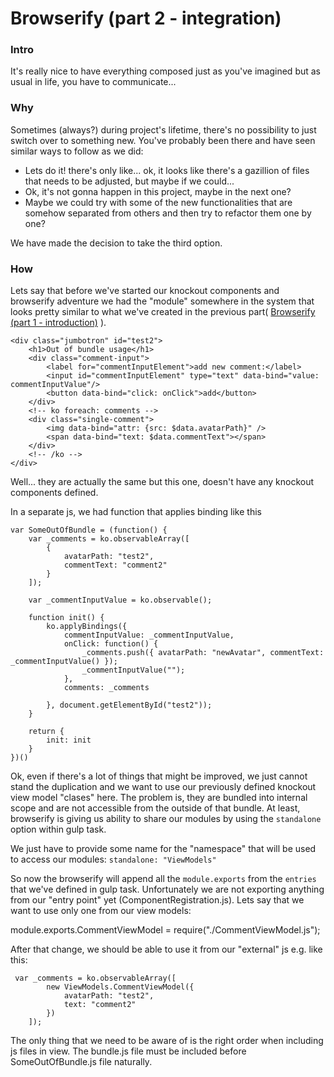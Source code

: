 # Browserify (part 2 - integration)

### Intro
It's really nice to have everything composed just as you've imagined but as usual in life, you have to communicate...

### Why
Sometimes (always?) during project's lifetime, there's no possibility to just switch over to something new. 
You've probably been there and have seen similar ways to follow as we did:
+ Lets do it! there's only like... ok, it looks like there's a gazillion of files that needs to be adjusted, but maybe if we could... 
+ Ok, it's not gonna happen in this project, maybe in the next one?
+ Maybe we could try with some of the new functionalities that are somehow separated from others and then try to refactor them one by one?

We have made the decision to take the third option.

### How
Lets say that before we've started our knockout components and browserify adventure we had the "module" somewhere in the system that looks pretty similar to what we've created in the previous part( [Browserify (part 1 - introduction)](./Browserify.md) ).

```
<div class="jumbotron" id="test2">
    <h1>Out of bundle usage</h1>
    <div class="comment-input">
        <label for="commentInputElement">add new comment:</label>
        <input id="commentInputElement" type="text" data-bind="value: commentInputValue"/>
        <button data-bind="click: onClick">add</button>
    </div>
    <!-- ko foreach: comments -->
    <div class="single-comment">
        <img data-bind="attr: {src: $data.avatarPath}" />
        <span data-bind="text: $data.commentText"></span>
    </div>
    <!-- /ko -->
</div>

```

Well... they are actually the same but this one, doesn't have any knockout components defined.

In a separate js, we had function that applies binding like this

``` 
var SomeOutOfBundle = (function() {
    var _comments = ko.observableArray([
        {
            avatarPath: "test2",
            commentText: "comment2"
        }
    ]);

    var _commentInputValue = ko.observable();

    function init() {
        ko.applyBindings({
            commentInputValue: _commentInputValue,
            onClick: function() {
                _comments.push({ avatarPath: "newAvatar", commentText: _commentInputValue() });
                _commentInputValue("");
            },
            comments: _comments

        }, document.getElementById("test2"));
    }

    return {
        init: init
    }
})()
```

Ok, even if there's a lot of things that might be improved, we just cannot stand the duplication and we want to use our previously defined knockout view model "clases" here. The problem is, they are bundled into internal scope and are not accessible from the outside of that bundle. At least, browserify is giving us ability to share our modules by using the `standalone` option within gulp task. 

We just have to provide some name for the "namespace" that will be used to access our modules:
`standalone: "ViewModels"`

So now the browserify will append all the `module.exports` from the `entries` that we've defined in gulp task. Unfortunately we are not exporting anything from our "entry point" yet (ComponentRegistration.js). Lets say that we want to use only one from our view models: 

module.exports.CommentViewModel = require("./CommentViewModel.js");

After that change, we should be able to use it from our "external" js e.g. like this:

```
 var _comments = ko.observableArray([
        new ViewModels.CommentViewModel({
            avatarPath: "test2",
            text: "comment2"
        })
    ]);
```

The only thing that we need to be aware of is the right order when including js files in view. The bundle.js file must be included before SomeOutOfBundle.js file naturally.


